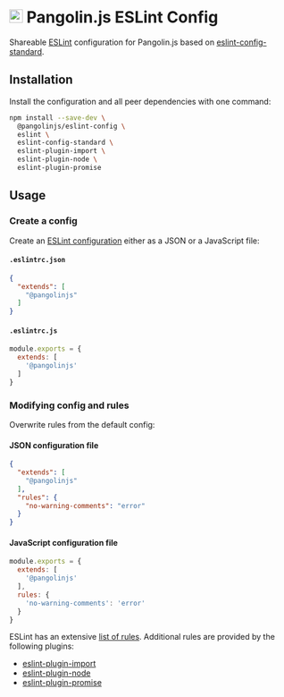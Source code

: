 # <img alt="" src="https://cdn.jsdelivr.net/gh/pangolinjs/brand@main/icon/icon.svg" width="24"> Pangolin.js ESLint Config

Shareable [ESLint](https://eslint.org) configuration for Pangolin.js based on [eslint-config-standard](https://github.com/standard/eslint-config-standard).

## Installation

Install the configuration and all peer dependencies with one command:

```bash
npm install --save-dev \
  @pangolinjs/eslint-config \
  eslint \
  eslint-config-standard \
  eslint-plugin-import \
  eslint-plugin-node \
  eslint-plugin-promise
```

## Usage

### Create a config

Create an [ESLint configuration](https://eslint.org/docs/user-guide/configuring) either as a JSON or a JavaScript file:

#### `.eslintrc.json`

```json
{
  "extends": [
    "@pangolinjs"
  ]
}
```

#### `.eslintrc.js`

```js
module.exports = {
  extends: [
    '@pangolinjs'
  ]
}
```

### Modifying config and rules

Overwrite rules from the default config:

#### JSON configuration file

```json
{
  "extends": [
    "@pangolinjs"
  ],
  "rules": {
    "no-warning-comments": "error"
  }
}
```

#### JavaScript configuration file

```js
module.exports = {
  extends: [
    '@pangolinjs'
  ],
  rules: {
    'no-warning-comments': 'error'
  }
}
```

ESLint has an extensive [list of rules](https://eslint.org/docs/rules/). Additional rules are provided by the following plugins:

- [eslint-plugin-import](https://github.com/benmosher/eslint-plugin-import)
- [eslint-plugin-node](https://github.com/mysticatea/eslint-plugin-node)
- [eslint-plugin-promise](https://github.com/xjamundx/eslint-plugin-promise)
